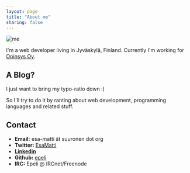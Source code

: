 ```yaml
---
layout: page
title: "About me"
sharing: false
---
```


<img src="http://www.gravatar.com/avatar/6398d275920f612b87785f8854abfc4a.png" alt="me" />

I'm a web developer living in Jyväskylä, Finland. Currently I'm working for
[Opinsys Oy][].

## A Blog?

I just want to bring my typo-ratio down :)

So I'll try to do it by ranting about web development, programming
languages and related stuff.


## Contact

  * **Email:** esa-matti ät suuronen dot org
  * **Twitter:** [EsaMatti](https://twitter.com/#!/EsaMatti)
  * **[Linkedin](http://fi.linkedin.com/in/esamatti)**
  * **Github:** [epeli](https://github.com/epeli)
  * **IRC:** Epeli @ IRCnet/Freenode


[Opinsys Oy]: http://www.opinsys.fi/en/
